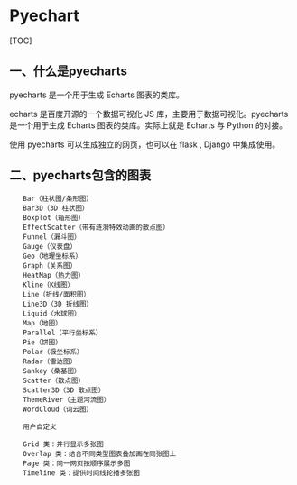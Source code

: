 # Pyechart

[TOC]



## 一、什么是pyecharts

pyecharts 是一个用于生成 Echarts 图表的类库。

echarts 是百度开源的一个数据可视化 JS 库，主要用于数据可视化。pyecharts 是一个用于生成 Echarts 图表的类库。实际上就是 Echarts 与 Python 的对接。

使用 pyecharts 可以生成独立的网页，也可以在 flask , Django 中集成使用。



## 二、pyecharts包含的图表

```
　　Bar（柱状图/条形图） 
　　Bar3D（3D 柱状图） 
　　Boxplot（箱形图） 
　　EffectScatter（带有涟漪特效动画的散点图） 
　　Funnel（漏斗图） 
　　Gauge（仪表盘） 
　　Geo（地理坐标系） 
　　Graph（关系图） 
　　HeatMap（热力图） 
　　Kline（K线图） 
　　Line（折线/面积图） 
　　Line3D（3D 折线图） 
　　Liquid（水球图） 
　　Map（地图） 
　　Parallel（平行坐标系） 
　　Pie（饼图） 
　　Polar（极坐标系） 
　　Radar（雷达图） 
　　Sankey（桑基图） 
　　Scatter（散点图） 
　　Scatter3D（3D 散点图） 
　　ThemeRiver（主题河流图） 
　　WordCloud（词云图）
 
　　用户自定义
 
　　Grid 类：并行显示多张图 
　　Overlap 类：结合不同类型图表叠加画在同张图上 
　　Page 类：同一网页按顺序展示多图 
　　Timeline 类：提供时间线轮播多张图
 
```

